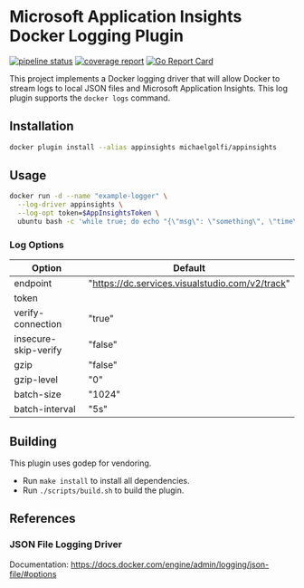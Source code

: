 # Microsoft Application Insights Docker Logging Plugin

  [![pipeline status](https://gitlab.com/michael.golfi/appinsights-backup/badges/master/pipeline.svg)](https://gitlab.com/michael.golfi/appinsights-backup/commits/master)
  [![coverage report](https://gitlab.com/michael.golfi/appinsights-backup/badges/master/coverage.svg)](https://gitlab.com/michael.golfi/appinsights-backup/commits/master)
  [![Go Report Card](https://goreportcard.com/badge/gitlab.com/michael.golfi/appinsights)](https://goreportcard.com/report/gitlab.com/michael.golfi/appinsights)

This project implements a Docker logging driver that will allow Docker to stream logs to local JSON files and Microsoft Application Insights. 
This log plugin supports the `docker logs` command.

## Installation

```bash
docker plugin install --alias appinsights michaelgolfi/appinsights
```

## Usage

```bash
docker run -d --name "example-logger" \
  --log-driver appinsights \
  --log-opt token=$AppInsightsToken \
  ubuntu bash -c 'while true; do echo "{\"msg\": \"something\", \"time\": \"`date +%s`\"}"; sleep 2; done;'
```

### Log Options

| Option               | Default                                         |
|----------------------|-------------------------------------------------|
| endpoint             | "https://dc.services.visualstudio.com/v2/track" |
| token                |                                                 |
| verify-connection    | "true"                                          |
| insecure-skip-verify | "false"                                         |
| gzip                 | "false"                                         |
| gzip-level           | "0"                                             |
| batch-size           | "1024"                                          |
| batch-interval       | "5s"                                            |

## Building

This plugin uses godep for vendoring. 
- Run `make install` to install all dependencies. 
- Run `./scripts/build.sh` to build the plugin.

## References

### JSON File Logging Driver

Documentation: https://docs.docker.com/engine/admin/logging/json-file/#options
